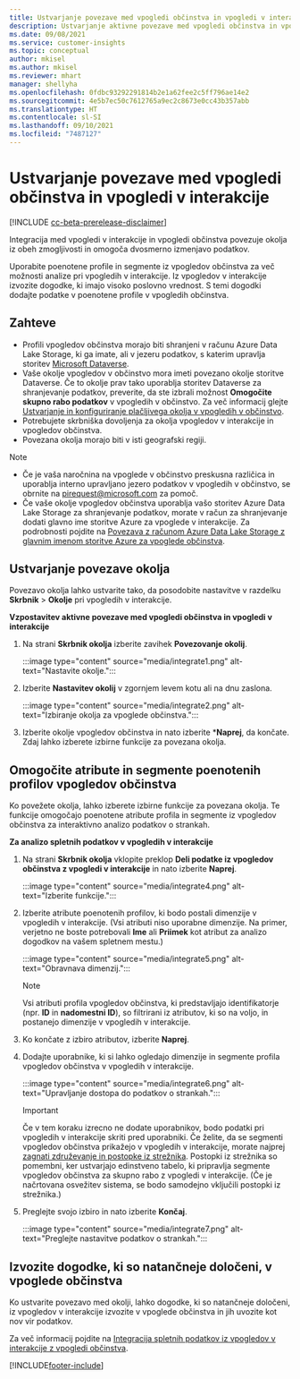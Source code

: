 ```yaml
---
title: Ustvarjanje povezave med vpogledi občinstva in vpogledi v interakcije
description: Ustvarjanje aktivne povezave med vpogledi občinstva in vpogledi v interakcije za omogočanje dvosmerne izmenjave podatkov.
ms.date: 09/08/2021
ms.service: customer-insights
ms.topic: conceptual
author: mkisel
ms.author: mkisel
ms.reviewer: mhart
manager: shellyha
ms.openlocfilehash: 0fdbc93292291814b2e1a62fee2c5ff796ae14e2
ms.sourcegitcommit: 4e5b7ec50c7612765a9ec2c8673e0cc43b357abb
ms.translationtype: HT
ms.contentlocale: sl-SI
ms.lasthandoff: 09/10/2021
ms.locfileid: "7487127"
---
```

# <a name="create-a-link-between-audience-insights-and-engagement-insights"></a>Ustvarjanje povezave med vpogledi občinstva in vpogledi v interakcije

[!INCLUDE [cc-beta-prerelease-disclaimer](includes/cc-beta-prerelease-disclaimer.md)]

Integracija med vpogledi v interakcije in vpogledi občinstva povezuje okolja iz obeh zmogljivosti in omogoča dvosmerno izmenjavo podatkov.

Uporabite poenotene profile in segmente iz vpogledov občinstva za več možnosti analize pri vpogledih v interakcije. Iz vpogledov v interakcije izvozite dogodke, ki imajo visoko poslovno vrednost. S temi dogodki dodajte podatke v poenotene profile v vpogledih občinstva.

## <a name="prerequisites"></a>Zahteve

- Profili vpogledov občinstva morajo biti shranjeni v računu Azure Data Lake Storage, ki ga imate, ali v jezeru podatkov, s katerim upravlja storitev [Microsoft Dataverse](/powerapps/maker/data-platform/data-platform-intro.md). 
- Vaše okolje vpogledov v občinstvo mora imeti povezano okolje storitve Dataverse. Če to okolje prav tako uporablja storitev Dataverse za shranjevanje podatkov, preverite, da ste izbrali možnost **Omogočite skupno rabo podatkov** v vpogledih v občinstvo. Za več informacij glejte [Ustvarjanje in konfiguriranje plačljivega okolja v vpogledih v občinstvo](../audience-insights/get-started-paid.md).
- Potrebujete skrbniška dovoljenja za okolja vpogledov v interakcije in vpogledov občinstva.
- Povezana okolja morajo biti v isti geografski regiji.

> [!NOTE]
> - Če je vaša naročnina na vpoglede v občinstvo preskusna različica in uporablja interno upravljano jezero podatkov v vpogledih v občinstvo, se obrnite na [pirequest@microsoft.com](mailto:pirequest@microsoft.com) za pomoč. 
> - Če vaše okolje vpogledov občinstva uporablja vašo storitev Azure Data Lake Storage za shranjevanje podatkov, morate v račun za shranjevanje dodati glavno ime storitve Azure za vpoglede v interakcije. Za podrobnosti pojdite na [Povezava z računom Azure Data Lake Storage z glavnim imenom storitve Azure za vpoglede občinstva](../audience-insights/connect-service-principal.md). 


## <a name="create-an-environment-link"></a>Ustvarjanje povezave okolja

Povezavo okolja lahko ustvarite tako, da posodobite nastavitve v razdelku **Skrbnik** > **Okolje** pri vpogledih v interakcije.

**Vzpostavitev aktivne povezave med vpogledi občinstva in vpogledi v interakcije**

1. Na strani **Skrbnik okolja** izberite zavihek **Povezovanje okolij**.

    :::image type="content" source="media/integrate1.png" alt-text="Nastavite okolje.":::

1. Izberite **Nastavitev okolij** v zgornjem levem kotu ali na dnu zaslona.

     :::image type="content" source="media/integrate2.png" alt-text="Izbiranje okolja za vpoglede občinstva.":::

1. Izberite okolje vpogledov občinstva in nato izberite ***Naprej**, da končate. Zdaj lahko izberete izbirne funkcije za povezana okolja.
 
## <a name="enable-audience-insights-unified-profiles-attributes-and-segments"></a>Omogočite atribute in segmente poenotenih profilov vpogledov občinstva

Ko povežete okolja, lahko izberete izbirne funkcije za povezana okolja. Te funkcije omogočajo poenotene atribute profila in segmente iz vpogledov občinstva za interaktivno analizo podatkov o strankah.

**Za analizo spletnih podatkov v vpogledih v interakcije**

1. Na strani **Skrbnik okolja** vklopite preklop **Deli podatke iz vpogledov občinstva z vpogledi v interakcije** in nato izberite **Naprej**.

    :::image type="content" source="media/integrate4.png" alt-text="Izberite funkcije.":::

1. Izberite atribute poenotenih profilov, ki bodo postali dimenzije v vpogledih v interakcije. (Vsi atributi niso uporabne dimenzije. Na primer, verjetno ne boste potrebovali **Ime** ali **Priimek** kot atribut za analizo dogodkov na vašem spletnem mestu.)

    :::image type="content" source="media/integrate5.png" alt-text="Obravnava dimenzij.":::

   >[!NOTE]
   > Vsi atributi profila vpogledov občinstva, ki predstavljajo identifikatorje (npr. **ID** in **nadomestni ID**), so filtrirani iz atributov, ki so na voljo, in postanejo dimenzije v vpogledih v interakcije.

1. Ko končate z izbiro atributov, izberite **Naprej**.
1. Dodajte uporabnike, ki si lahko ogledajo dimenzije in segmente profila vpogledov občinstva v vpogledih v interakcije.

    :::image type="content" source="media/integrate6.png" alt-text="Upravljanje dostopa do podatkov o strankah.":::

   > [!IMPORTANT]
   > Če v tem koraku izrecno ne dodate uporabnikov, bodo podatki pri vpogledih v interakcije skriti pred uporabniki.
   > Če želite, da se segmenti vpogledov občinstva prikažejo v vpogledih v interakcije, morate najprej [zagnati združevanje in postopke iz strežnika](../audience-insights/merge-entities.md). Postopki iz strežnika so pomembni, ker ustvarjajo edinstveno tabelo, ki pripravlja segmente vpogledov občinstva za skupno rabo z vpogledi v interakcije. (Če je načrtovana osvežitev sistema, se bodo samodejno vključili postopki iz strežnika.)

1. Preglejte svojo izbiro in nato izberite **Končaj**.

    :::image type="content" source="media/integrate7.png" alt-text="Preglejte nastavitve podatkov o strankah.":::

## <a name="export-refined-events-to-audience-insights"></a>Izvozite dogodke, ki so natančneje določeni, v vpoglede občinstva

Ko ustvarite povezavo med okolji, lahko dogodke, ki so natančneje določeni, iz vpogledov v interakcije izvozite v vpoglede občinstva in jih uvozite kot nov vir podatkov. 

Za več informacij pojdite na [Integracija spletnih podatkov iz vpogledov v interakcije z vpogledi občinstva](../audience-insights/integrate-engagement-insights.md).

<!--
## Share engagement insights refined events with audience insights

After you create a link between environments, a new option becomes available for you to share [refined events](refined-events.md) with audience insights.

Consider the following when creating refined events for audience insights: 

- Provide a meaningful name for the refined event. It will be used as an activity name in audience insights.
- Select at least the following properties to create an activity in audience insights: 
    - Signal.Action.Name indicates the activity details.
    - Signal.User.Id maps with the customer ID.
    - Signal.View.Uri is a web address as a basis for segments or measures.
    - Signal.Export.Id is a primary key for events.
    - Signal.Timestamp determines the date and time for the activity.

To share refined events:

1. From the engagement insights menu, select **Data** and then select the **Events** tab.
2. On the **Action** menu, select **Share as activity**.

    :::image type="content" source="media/integrate8.png" alt-text="Data shared events settings.":::

3. You can view and stop actively shared events on the **Export and Sharing** tab.
4. -- per Michael K, we need a mock here (Mukesh needs to update to reflect what happens in AUI once a user shares a refined event (i.e. no longer AUI, data wrangler needs to go discover data in the storage, the shared event is available as a DS and entity, correct?)

### Attach refined events shared as activities to unified profiles in audience insights

You can bring customer web activity data from engagement insights into audience insights. In addition to transactional, demographic, or behavioral data, you can view activities on the web in unified customer profiles. You can then use these profiles to get insights such as segments, measures, and predictions for audience activation.

Follow the steps in [data unification](../audience-insights/data-unification.md) to map, match, and merge website authentication information to unified profiles in audience insights.

You can also share refined events that are now available in audience insights, identified as data sources and entities. 

Next, you can relate event data from engagement insights as unified activities in customer profiles.

### Relate refined event data as an activity of a customer profile

After unifying the data, you can configure the activity for the customer profile. For more information, go to [Customer activities](../audience-insights/activities.md).

:::image type="content" source="media/web-event-activity.png" alt-text="Activities page with expanded Edit activity pane.":::

Next, configure the new activity by using mapping elements: 

- **Primary Key**: Signal.Export.Id, a unique ID that is available for every event record in engagement insights. This property is automatically generated.

- **Timestamp**: Signal.Timestamp in the event property.

- **Event**: Signal.Name, the event name that you want to track.

- **Web address**: Signal.View.Uri that refers to the URI of the page that created the event.

- **Details**: Signal.Action.Name to represent the information to associate with the event. The selected property in this case indicates that the event is for email promotion.

- **Activity type**: In this example, we choose the existing activity type WebLog. This selection is a useful filter option to run prediction models or create segments based on this activity type.

- **Set up relationship**: This important setting ties the activity to existing customer profiles. **Signal.User.Id** is the identifier configured in the SDK to be collected. It relates to the user ID in other data sources that are configured in audience insights. 

This example configures the relationship between Signal.User.Id and RetailCustomers:CustomerRetailId, which is the primary key that was identified in the map step of the data unification process.

After processing the activities, you can review customer records and open a customer card to see activities from engagement insights in the timeline. 

> [!TIP]
> To find a customer ID that has an engagement insights activity, go to **Entities** and preview the data for the UnifiedActivity entity. **ActivityTypeDisplay = WebLog** contains the engagement insights activity configured in the preceding example. Copy the customer ID for one of those records and search<!--note from editor: Edit okay? I couldn't quite follow this.-- > for that ID on the **Customers** page.

--> 

[!INCLUDE[footer-include](../includes/footer-banner.md)]
